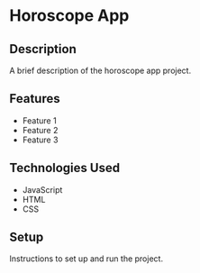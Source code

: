 # Horoscope App

## Description

A brief description of the horoscope app project.

## Features

- Feature 1
- Feature 2
- Feature 3

## Technologies Used

- JavaScript
- HTML
- CSS

## Setup

Instructions to set up and run the project.
